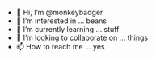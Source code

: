 - 👋 Hi, I’m @monkeybadger
- 👀 I’m interested in ... beans
- 🌱 I’m currently learning ... stuff
- 💞️ I’m looking to collaborate on ... things
- 📫 How to reach me ... yes

<!---
monkeybadger/monkeybadger is a ✨ special ✨ repository because its `README.md` (this file) appears on your GitHub profile.
You can click the Preview link to take a look at your changes.
--->
